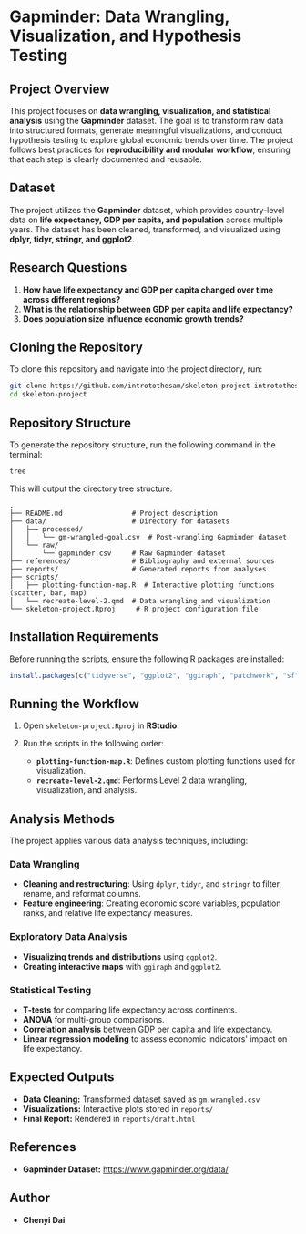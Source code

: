 # Gapminder: Data Wrangling, Visualization, and Hypothesis Testing

## **Project Overview**

This project focuses on **data wrangling, visualization, and statistical analysis** using the **Gapminder** dataset. The goal is to transform raw data into structured formats, generate meaningful visualizations, and conduct hypothesis testing to explore global economic trends over time. The project follows best practices for **reproducibility and modular workflow**, ensuring that each step is clearly documented and reusable.

## **Dataset**

The project utilizes the **Gapminder** dataset, which provides country-level data on **life expectancy, GDP per capita, and population** across multiple years. The dataset has been cleaned, transformed, and visualized using **dplyr, tidyr, stringr, and ggplot2**.

## **Research Questions**

1.  **How have life expectancy and GDP per capita changed over time across different regions?**
2.  **What is the relationship between GDP per capita and life expectancy?**
3.  **Does population size influence economic growth trends?**

## **Cloning the Repository**

To clone this repository and navigate into the project directory, run:

``` bash
git clone https://github.com/introtothesam/skeleton-project-introtothesam.git
cd skeleton-project
```

## **Repository Structure**

To generate the repository structure, run the following command in the terminal:

``` bash
tree 
```

This will output the directory tree structure:

```         
.
├── README.md                 # Project description          
├── data/                     # Directory for datasets
│   ├── processed/            
│   │   └── gm-wrangled-goal.csv  # Post-wrangling Gapminder dataset 
│   └── raw/                
│       └── gapminder.csv     # Raw Gapminder dataset
├── references/               # Bibliography and external sources
├── reports/                  # Generated reports from analyses
├── scripts/                  
│   ├── plotting-function-map.R  # Interactive plotting functions (scatter, bar, map)
│   └── recreate-level-2.qmd  # Data wrangling and visualization
└── skeleton-project.Rproj     # R project configuration file
```

## **Installation Requirements**

Before running the scripts, ensure the following R packages are installed:

``` r
install.packages(c("tidyverse", "ggplot2", "ggiraph", "patchwork", "sf", "scales", "broom", "dplyr", "tidyr", "stringr", "forcats"))
```

## Running the Workflow

1.  Open `skeleton-project.Rproj` in **RStudio**.

2.  Run the scripts in the following order:

    -   **`plotting-function-map.R`**: Defines custom plotting functions used for visualization.
    -   **`recreate-level-2.qmd`**: Performs Level 2 data wrangling, visualization, and analysis.

## **Analysis Methods**

The project applies various data analysis techniques, including:

### **Data Wrangling**

-   **Cleaning and restructuring**: Using `dplyr`, `tidyr`, and `stringr` to filter, rename, and reformat columns.
-   **Feature engineering**: Creating economic score variables, population ranks, and relative life expectancy measures.

### **Exploratory Data Analysis**

-   **Visualizing trends and distributions** using `ggplot2`.
-   **Creating interactive maps** with `ggiraph` and `ggplot2`.

### **Statistical Testing**

-   **T-tests** for comparing life expectancy across continents.
-   **ANOVA** for multi-group comparisons.
-   **Correlation analysis** between GDP per capita and life expectancy.
-   **Linear regression modeling** to assess economic indicators' impact on life expectancy.

## **Expected Outputs**

-   **Data Cleaning:** Transformed dataset saved as `gm.wrangled.csv`
-   **Visualizations:** Interactive plots stored in `reports/`
-   **Final Report:** Rendered in `reports/draft.html`

## **References**

-   **Gapminder Dataset:** <https://www.gapminder.org/data/>

## Author

-   **Chenyi Dai**
